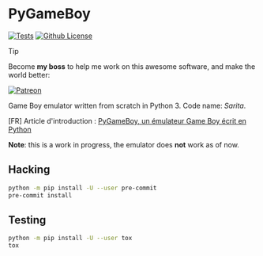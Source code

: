 # PyGameBoy

[![Tests](https://github.com/BoboTiG/PyGameBoy/actions/workflows/tests.yml/badge.svg?branch=main)](https://github.com/BoboTiG/PyGameBoy/actions/workflows/tests.yml)
[![Github License](https://img.shields.io/github/license/BoboTiG/PyGameBoy.svg)](https://github.com/BoboTiG/PyGameBoy/blob/main/LICENSE.txt)

> [!TIP]
> Become **my boss** to help me work on this awesome software, and make the world better:
> 
> [![Patreon](https://img.shields.io/badge/Patreon-F96854?style=for-the-badge&logo=patreon&logoColor=white)](https://www.patreon.com/mschoentgen)

Game Boy emulator written from scratch in Python 3.
Code name: *Sarita*.

[FR] Article d'introduction : [PyGameBoy, un émulateur Game Boy écrit en Python](http://www.tiger-222.fr/?d=2018/04/29/20/55/29-pygameboy-un-emulateur-game-boy-ecrit-en-python)

__Note__: this is a work in progress, the emulator does __not__ work as of now.

## Hacking

```bash
python -m pip install -U --user pre-commit
pre-commit install
````

## Testing

```bash
python -m pip install -U --user tox
tox
```

